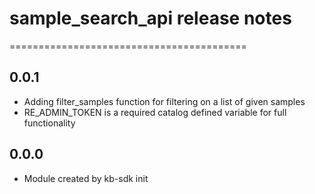 # sample_search_api release notes
=========================================

0.0.1
-----
* Adding filter_samples function for filtering on a list of given samples
* RE_ADMIN_TOKEN is a required catalog defined variable for full functionality

0.0.0
-----
* Module created by kb-sdk init
